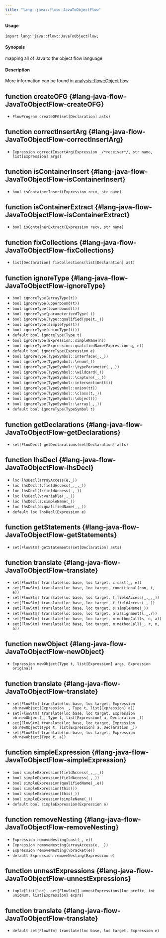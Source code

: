 ```yaml
---
title: "lang::java::flow::JavaToObjectFlow"
---
```


#### Usage

`import lang::java::flow::JavaToObjectFlow;`


#### Synopsis

mapping all of Java to the object flow language

#### Description

More information can be found in [analysis::flow::Object flow](/docs/Library/analysis/flow/ObjectFlow).


## function createOFG {#lang-java-flow-JavaToObjectFlow-createOFG}

* ``FlowProgram createOFG(set[Declaration] asts)``

## function correctInsertArg {#lang-java-flow-JavaToObjectFlow-correctInsertArg}

* ``Expression correctInsertArg(Expression _/*receiver*/, str name, list[Expression] args)``

## function isContainerInsert {#lang-java-flow-JavaToObjectFlow-isContainerInsert}

* ``bool isContainerInsert(Expression recv, str name)``

## function isContainerExtract {#lang-java-flow-JavaToObjectFlow-isContainerExtract}

* ``bool isContainerExtract(Expression recv, str name)``

## function fixCollections {#lang-java-flow-JavaToObjectFlow-fixCollections}

* ``list[Declaration] fixCollections(list[Declaration] ast)``

## function ignoreType {#lang-java-flow-JavaToObjectFlow-ignoreType}

* ``bool ignoreType(arrayType(t))``
* ``bool ignoreType(upperbound(t))``
* ``bool ignoreType(lowerbound(t))``
* ``bool ignoreType(parameterizedType(_))``
* ``bool ignoreType(Type::qualifiedType(t,_))``
* ``bool ignoreType(simpleType(t))``
* ``bool ignoreType(unionType(tt))``
* ``default bool ignoreType(Type t)``
* ``bool ignoreType(Expression::simpleName(n))``
* ``bool ignoreType(Expression::qualifiedName(Expression q, n))``
* ``default bool ignoreType(Expression e)``
* ``bool ignoreType(TypeSymbol::interface(_,_))``
* ``bool ignoreType(TypeSymbol::\enum(_))``
* ``bool ignoreType(TypeSymbol::\typeParameter(_,_))``
* ``bool ignoreType(TypeSymbol::\wildcard(_))``
* ``bool ignoreType(TypeSymbol::\capture(_,_))``
* ``bool ignoreType(TypeSymbol::intersection(tt))``
* ``bool ignoreType(TypeSymbol::union(tt))``
* ``bool ignoreType(TypeSymbol::\class(t,_))``
* ``bool ignoreType(TypeSymbol::\object())``
* ``bool ignoreType(TypeSymbol::\array(_,_))``
* ``default bool ignoreType(TypeSymbol t)``

## function getDeclarations {#lang-java-flow-JavaToObjectFlow-getDeclarations}

* ``set[FlowDecl] getDeclarations(set[Declaration] asts)``

## function lhsDecl {#lang-java-flow-JavaToObjectFlow-lhsDecl}

* ``loc lhsDecl(arrayAccess(e,_))``
* ``loc lhsDecl(f:fieldAccess(_,_,_))``
* ``loc lhsDecl(f:fieldAccess(_,_))``
* ``loc lhsDecl(v:variable(_,_))``
* ``loc lhsDecl(s:simpleName(_))``
* ``loc lhsDecl(q:qualifiedName(_,_))``
* ``default loc lhsDecl(Expression e)``

## function getStatements {#lang-java-flow-JavaToObjectFlow-getStatements}

* ``set[FlowStm] getStatements(set[Declaration] asts)``

## function translate {#lang-java-flow-JavaToObjectFlow-translate}

* ``set[FlowStm] translate(loc base, loc target, c:cast(_, e))``
* ``set[FlowStm] translate(loc base, loc target, conditional(con, t, e))``
* ``set[FlowStm] translate(loc base, loc target, f:fieldAccess(_,_,_))``
* ``set[FlowStm] translate(loc base, loc target, f:fieldAccess(_,_))``
* ``set[FlowStm] translate(loc base, loc target, s:simpleName(_))``
* ``set[FlowStm] translate(loc base, loc target, a:assignment(l,_,r))``
* ``set[FlowStm] translate(loc base, loc target, m:methodCall(s, n, a))``
* ``set[FlowStm] translate(loc base, loc target, m:methodCall(_, r, n, a))``

## function newObject {#lang-java-flow-JavaToObjectFlow-newObject}

* ``Expression newObject(Type t, list[Expression] args, Expression original)``

## function translate {#lang-java-flow-JavaToObjectFlow-translate}

* ``set[FlowStm] translate(loc base, loc target, Expression ob:newObject(Expression _, Type t, list[Expression] a))``
* ``set[FlowStm] translate(loc base, loc target, Expression ob:newObject(_, Type t, list[Expression] a, Declaration _))``
* ``set[FlowStm] translate(loc base, loc target, Expression ob:newObject(Type t, list[Expression] a, Declaration _))``
* ``set[FlowStm] translate(loc base, loc target, Expression ob:newObject(Type t, a))``

## function simpleExpression {#lang-java-flow-JavaToObjectFlow-simpleExpression}

* ``bool simpleExpression(fieldAccess(_,_,_))``
* ``bool simpleExpression(fieldAccess(_,_))``
* ``bool simpleExpression(qualifiedName(_,e))``
* ``bool simpleExpression(this())``
* ``bool simpleExpression(this(_))``
* ``bool simpleExpression(simpleName(_))``
* ``default bool simpleExpression(Expression e)``

## function removeNesting {#lang-java-flow-JavaToObjectFlow-removeNesting}

* ``Expression removeNesting(cast(_, e))``
* ``Expression removeNesting(arrayAccess(e, _))``
* ``Expression removeNesting(\bracket(e))``
* ``default Expression removeNesting(Expression e)``

## function unnestExpressions {#lang-java-flow-JavaToObjectFlow-unnestExpressions}

* ``tuple[list[loc], set[FlowStm]] unnestExpressions(loc prefix, int uniqNum, list[Expression] exprs)``

## function translate {#lang-java-flow-JavaToObjectFlow-translate}

* ``default set[FlowStm] translate(loc base, loc target, Expression e)``

